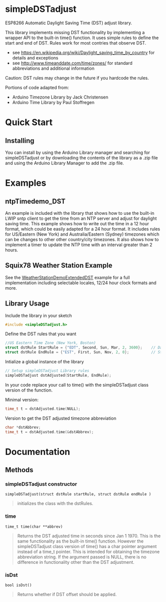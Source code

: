 ﻿# simpleDSTadjust

ESP8266 Automatic Daylight Saving Time (DST) adjust library.

This library implements missing DST functionality by implementing a wrapper API 
to the built-in time() function. It uses simple rules to define the start and 
end of DST. Rules work for most contries that observe DST.
- see https://en.wikipedia.org/wiki/Daylight_saving_time_by_country for details and exceptions
- see http://www.timeanddate.com/time/zones/ for standard abbreviations and additional information

Caution: DST rules may change in the future if you hardcode the rules.

Portions of code adapted from:
- Arduino Timezone Library by Jack Christensen
- Arduino Time Library by Paul Stoffregen

# Quick Start

## Installing

You can install by using the Arduino Library manager and searching for simpleDSTadjust or by downloading the contents of the library as a .zip file and using the Arduino
Library Manager to add the .zip file.

# Examples

## ntpTimedemo_DST

An example is included with the library that shows how to use the built-in LWIP sntp client to get the time from an NTP server and adjust for
daylight saving time. This example shows how to write out the time in a 12 hour format, which could be easily adapted for a 24
hour format. It includes rules for US/Eastern (New York) and Australia/Eastern (Sydney) timezones which can be changes to other
other country/city timezones. It also shows how to implement a timer to update the NTP time with an interval greater than 2
hours.

## Squix78 Weather Station Example

See the [WeatherStationDemoExtendedDST](https://github.com/squix78/esp8266-weather-station/tree/master/examples/WeatherStationDemoExtendedDST) example 
for a full implementation including selectable locales, 12/24 hour clock formats and more.


## Library Usage

Include the library in your sketch

```cpp
#include <simpleDSTadjust.h>
```

Define the DST rules that you want

```cpp
//US Eastern Time Zone (New York, Boston)
struct dstRule StartRule = {"EDT", Second, Sun, Mar, 2, 3600};    // Daylight time = UTC/GMT -4 hours
struct dstRule EndRule = {"EST", First, Sun, Nov, 2, 0};          // Standard time = UTC/GMT -5 hour
```

Intialize a global instance of the library

```cpp
// Setup simpleDSTadjust Library rules
simpleDSTadjust dstAdjusted(StartRule, EndRule);
```

In your code replace your call to time() with the simpleDSTadjust class version of the function.

Minimal version:

```cpp
time_t t = dstAdjusted.time(NULL);
```

Version to get the DST adjusted timezone abbreviation

```cpp
char *dstAbbrev;
time_t t = dstAdjusted.time(&dstAbbrev);
```


# Documentation

## Methods

### simpleDSTadjust constructor
```
simpleDSTadjust(struct dstRule startRule, struct dstRule endRule )
```
> initializes the class with the dstRules.

### time
```
time_t time(char **abbrev)
```
> Returns the DST adjusted time in seconds since Jan 1 1970. This is the same functionality as the built-in time() function.
However the simpleDSTadjust class version of time() has a char pointer argument instead of a time_t pointer. This is intended
for obtaining the timezone abbreviation string. If the argument passed is NULL, there is no difference in functionality other
than the DST adjustment.

### isDst
```
bool isDst()
```
> Returns whether if DST offset should be applied.